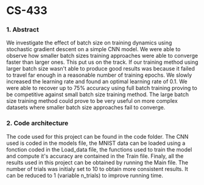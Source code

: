 # CS-433

### 1. Abstract

We investigate the effect of batch size on training dynamics using stochastic gradient descent on a simple CNN model. We were able to observe how smaller batch sizes training approaches were able to converge faster than larger ones. This put us on the track. If our training method using larger batch size wasn't able to produce good results was because it failed to travel far enough in a reasonable number of training epochs. We slowly increased the learning rate and found an optimal learning rate of 0.1. We were able to recover up to 75\% accuracy using full batch training proving to be competitive against small batch size training method. The large batch size training method could prove to be very useful on more complex datasets where smaller batch size approaches fail to converge.


### 2. Code architecture

The code used for this project can be found in the code folder. The CNN used is coded in the models file, the MNIST data can be loaded using a fonction coded in the Load_data file, the functions used to train the model and compute it's accuracy are contained in the Train file. Finaly, all the results used in this project can be obtained by running the Main file. The number of trials was initialy set to 10 to obtain more consistent results. It can be reduced to 1 (variable n_trials) to improve running time.

